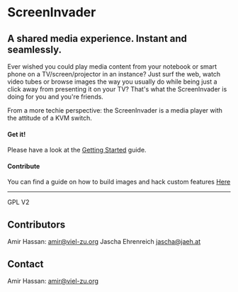 # ScreenInvader
## A shared media experience. Instant and seamlessly.

Ever wished you could play media content from your notebook or smart phone on a TV/screen/projector in an instance?
Just surf the web, watch video tubes or browse images the way you usually do while being just a click away from presenting it on your TV?
That's what the ScreenInvader is doing for you and you're friends.

From a more techie perspective: the ScreenInvader is a media player with the attitude of a KVM switch.

#### Get it! #####

Please have a look at the [Getting Started](https://github.com/Metalab/ScreenInvader/wiki/Getting-Started) guide.

#### Contribute #####

You can find a guide on how to build images and hack custom features [Here](https://github.com/Metalab/ScreenInvader/wiki/Hacking)

-------

GPL V2


Contributors
-----------

Amir Hassan: <amir@viel-zu.org>
Jascha Ehrenreich <jascha@jaeh.at>

Contact
-------

Amir Hassan: <amir@viel-zu.org>

